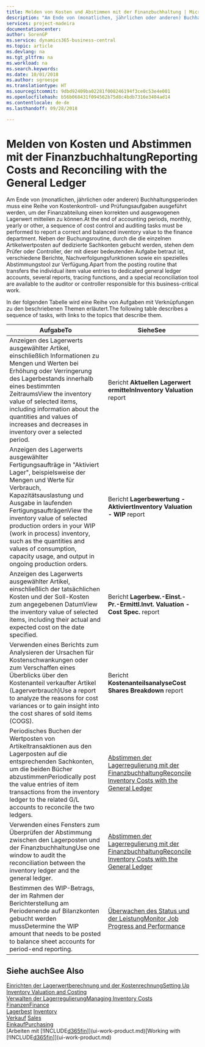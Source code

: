 ```yaml
---
title: Melden von Kosten und Abstimmen mit der Finanzbuchhaltung | Microsoft Docs
description: "Am Ende von (monatlichen, jährlichen oder anderen) Buchhaltungsperioden muss eine Reihe von Kostenkontroll- und Prüfungsaufgaben ausgeführt werden, um der Finanzabteilung einen korrekten und ausgewogenen Lagerwert mitteilen zu können. Neben der Buchungsroutine, durch die die einzelnen Artikelwertposten auf dedizierte Sachkonten gebucht werden, stehen dem Prüfer oder Controller, der mit dieser bedeutenden Aufgabe betraut ist, verschiedene Berichte, Nachverfolgungsfunktionen sowie ein spezielles Abstimmungstool zur Verfügung."
services: project-madeira
documentationcenter: 
author: SorenGP
ms.service: dynamics365-business-central
ms.topic: article
ms.devlang: na
ms.tgt_pltfrm: na
ms.workload: na
ms.search.keywords: 
ms.date: 10/01/2018
ms.author: sgroespe
ms.translationtype: HT
ms.sourcegitcommit: 9dbd92409ba02281f008246194f3ce0c53e4e001
ms.openlocfilehash: b56b068431f094562b75d8c4bdb7316e3404ad14
ms.contentlocale: de-de
ms.lasthandoff: 09/28/2018

---
```

# <a name="reporting-costs-and-reconciling-with-the-general-ledger"></a><span data-ttu-id="8ef29-104">Melden von Kosten und Abstimmen mit der Finanzbuchhaltung</span><span class="sxs-lookup"><span data-stu-id="8ef29-104">Reporting Costs and Reconciling with the General Ledger</span></span>
<span data-ttu-id="8ef29-105">Am Ende von (monatlichen, jährlichen oder anderen) Buchhaltungsperioden muss eine Reihe von Kostenkontroll- und Prüfungsaufgaben ausgeführt werden, um der Finanzabteilung einen korrekten und ausgewogenen Lagerwert mitteilen zu können.</span><span class="sxs-lookup"><span data-stu-id="8ef29-105">At the end of accounting periods, monthly, yearly or other, a sequence of cost control and auditing tasks must be performed to report a correct and balanced inventory value to the finance department.</span></span> <span data-ttu-id="8ef29-106">Neben der Buchungsroutine, durch die die einzelnen Artikelwertposten auf dedizierte Sachkonten gebucht werden, stehen dem Prüfer oder Controller, der mit dieser bedeutenden Aufgabe betraut ist, verschiedene Berichte, Nachverfolgungsfunktionen sowie ein spezielles Abstimmungstool zur Verfügung.</span><span class="sxs-lookup"><span data-stu-id="8ef29-106">Apart from the posting routine that transfers the individual item value entries to dedicated general ledger accounts, several reports, tracing functions, and a special reconciliation tool are available to the auditor or controller responsible for this business-critical work.</span></span>  

 <span data-ttu-id="8ef29-107">In der folgenden Tabelle wird eine Reihe von Aufgaben mit Verknüpfungen zu den beschriebenen Themen erläutert.</span><span class="sxs-lookup"><span data-stu-id="8ef29-107">The following table describes a sequence of tasks, with links to the topics that describe them.</span></span>   

|<span data-ttu-id="8ef29-108">**Aufgabe**</span><span class="sxs-lookup"><span data-stu-id="8ef29-108">**To**</span></span>|<span data-ttu-id="8ef29-109">**Siehe**</span><span class="sxs-lookup"><span data-stu-id="8ef29-109">**See**</span></span>|  
|------------|-------------|  
|<span data-ttu-id="8ef29-110">Anzeigen des Lagerwerts ausgewählter Artikel, einschließlich Informationen zu Mengen und Werten bei Erhöhung oder Verringerung des Lagerbestands innerhalb eines bestimmten Zeitraums</span><span class="sxs-lookup"><span data-stu-id="8ef29-110">View the inventory value of selected items, including information about the quantities and values of increases and decreases in inventory over a selected period.</span></span>|<span data-ttu-id="8ef29-111">Bericht **Aktuellen Lagerwert ermitteln**</span><span class="sxs-lookup"><span data-stu-id="8ef29-111">**Inventory Valuation** report</span></span>|  
|<span data-ttu-id="8ef29-112">Anzeigen des Lagerwerts ausgewählter Fertigungsaufträge in "Aktiviert Lager", beispielsweise der Mengen und Werte für Verbrauch, Kapazitätsauslastung und Ausgabe in laufenden Fertigungsaufträgen</span><span class="sxs-lookup"><span data-stu-id="8ef29-112">View the inventory value of selected production orders in your WIP (work in process) inventory, such as the quantities and values of consumption, capacity usage, and output in ongoing production orders.</span></span>|<span data-ttu-id="8ef29-113">Bericht **Lagerbewertung - Aktiviert**</span><span class="sxs-lookup"><span data-stu-id="8ef29-113">**Inventory Valuation - WIP** report</span></span>|  
|<span data-ttu-id="8ef29-114">Anzeigen des Lagerwerts ausgewählter Artikel, einschließlich der tatsächlichen Kosten und der Soll-Kosten zum angegebenen Datum</span><span class="sxs-lookup"><span data-stu-id="8ef29-114">View the inventory value of selected items, including their actual and expected cost on the date specified.</span></span>|<span data-ttu-id="8ef29-115">Bericht **Lagerbew.-Einst.-Pr.-Ermittl.**</span><span class="sxs-lookup"><span data-stu-id="8ef29-115">**Invt. Valuation - Cost Spec.** report</span></span>|  
|<span data-ttu-id="8ef29-116">Verwenden eines Berichts zum Analysieren der Ursachen für Kostenschwankungen oder zum Verschaffen eines Überblicks über den Kostenanteil verkaufter Artikel (Lagerverbrauch)</span><span class="sxs-lookup"><span data-stu-id="8ef29-116">Use a report to analyze the reasons for cost variances or to gain insight into the cost shares of sold items (COGS).</span></span>|<span data-ttu-id="8ef29-117">Bericht **Kostenanteilsanalyse**</span><span class="sxs-lookup"><span data-stu-id="8ef29-117">**Cost Shares Breakdown** report</span></span>|  
|<span data-ttu-id="8ef29-118">Periodisches Buchen der Wertposten von Artikeltransaktionen aus den Lagerposten auf die entsprechenden Sachkonten, um die beiden Bücher abzustimmen</span><span class="sxs-lookup"><span data-stu-id="8ef29-118">Periodically post the value entries of item transactions from the inventory ledger to the related G/L accounts to reconcile the two ledgers.</span></span>|[<span data-ttu-id="8ef29-119">Abstimmen der Lagerregulierung mit der Finanzbuchhaltung</span><span class="sxs-lookup"><span data-stu-id="8ef29-119">Reconcile Inventory Costs with the General Ledger</span></span>](finance-how-to-post-inventory-costs-to-the-general-ledger.md)|  
|<span data-ttu-id="8ef29-120">Verwenden eines Fensters zum Überprüfen der Abstimmung zwischen den Lagerposten und der Finanzbuchhaltung</span><span class="sxs-lookup"><span data-stu-id="8ef29-120">Use one window to audit the reconciliation between the inventory ledger and the general ledger.</span></span>|[<span data-ttu-id="8ef29-121">Abstimmen der Lagerregulierung mit der Finanzbuchhaltung</span><span class="sxs-lookup"><span data-stu-id="8ef29-121">Reconcile Inventory Costs with the General Ledger</span></span>](finance-how-to-post-inventory-costs-to-the-general-ledger.md)|  
|<span data-ttu-id="8ef29-122">Bestimmen des WIP-Betrags, der im Rahmen der Berichterstellung am Periodenende auf Bilanzkonten gebucht werden muss</span><span class="sxs-lookup"><span data-stu-id="8ef29-122">Determine the WIP amount that needs to be posted to balance sheet accounts for period-end reporting.</span></span>|[<span data-ttu-id="8ef29-123">Überwachen des Status und der Leistung</span><span class="sxs-lookup"><span data-stu-id="8ef29-123">Monitor Job Progress and Performance</span></span>](projects-how-monitor-progress-performance.md)|

## <a name="see-also"></a><span data-ttu-id="8ef29-124">Siehe auch</span><span class="sxs-lookup"><span data-stu-id="8ef29-124">See Also</span></span>  
[<span data-ttu-id="8ef29-125">Einrichten der Lagerwertberechnung und der Kostenrechnung</span><span class="sxs-lookup"><span data-stu-id="8ef29-125">Setting Up Inventory Valuation and Costing</span></span>](finance-set-up-inventory-valuation-and-costing.md)  
[<span data-ttu-id="8ef29-126">Verwalten der Lagerregulierung</span><span class="sxs-lookup"><span data-stu-id="8ef29-126">Managing Inventory Costs</span></span>](finance-manage-inventory-costs.md)  
[<span data-ttu-id="8ef29-127">Finanzen</span><span class="sxs-lookup"><span data-stu-id="8ef29-127">Finance</span></span>](finance.md)  
<span data-ttu-id="8ef29-128">[Lagerbest](inventory-manage-inventory.md) </span><span class="sxs-lookup"><span data-stu-id="8ef29-128">[Inventory](inventory-manage-inventory.md) </span></span>  
<span data-ttu-id="8ef29-129">[Verkauf](sales-manage-sales.md) </span><span class="sxs-lookup"><span data-stu-id="8ef29-129">[Sales](sales-manage-sales.md) </span></span>  
[<span data-ttu-id="8ef29-130">Einkauf</span><span class="sxs-lookup"><span data-stu-id="8ef29-130">Purchasing</span></span>](purchasing-manage-purchasing.md)  
<span data-ttu-id="8ef29-131">[Arbeiten mit [!INCLUDE[d365fin](includes/d365fin_md.md)]](ui-work-product.md)</span><span class="sxs-lookup"><span data-stu-id="8ef29-131">[Working with [!INCLUDE[d365fin](includes/d365fin_md.md)]](ui-work-product.md)</span></span>

